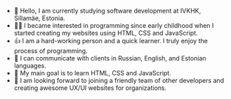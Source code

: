 - 👋 Hello, I am currently studying software development at IVKHK, Sillamäe, Estonia.
- 👩‍💻 I became interested in programming since early childhood when I started creating my websites using HTML, CSS and JavaScript.
- 👍 I am a hard-working person and a quick learner. I truly enjoy the process of programming.
- 🤝 I can communicate with clients in Russian, English, and Estonian languages.
- 🌱 My main goal is to learn HTML, CSS and JavaScript.
- 💞️ I am looking forward to joining a friendly team of other developers and creating awesome UX/UI websites for organizations.

<!---
angelania2020/angelania2020 is a ✨ special ✨ repository because its `README.md` (this file) appears on your GitHub profile.
You can click the Preview link to take a look at your changes.
--->
